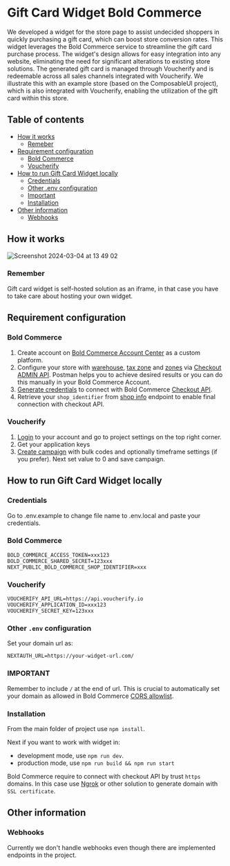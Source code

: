# Gift Card Widget Bold Commerce

We developed a widget for the store page to assist undecided shoppers in quickly purchasing a gift card, which can boost store conversion rates. This widget leverages the Bold Commerce service to streamline the gift card purchase process. The widget's design allows for easy integration into any website, eliminating the need for significant alterations to existing store solutions. The generated gift card is managed through Voucherify and is redeemable across all sales channels integrated with Voucherify. We illustrate this with an example store (based on the ComposableUI project), which is also integrated with Voucherify, enabling the utilization of the gift card within this store.

## Table of contents
- [How it works](#how-it-works)
  - [Remeber](#remember)
- [Requirement configuration](#requirement-configuration)
  - [Bold Commerce](#bold-commerce)
  - [Voucherify](#voucherify)
- [How to run Gift Card Widget locally](#how-to-run-gift-card-widget-locally)
  - [Credentials](#credentials) 
  - [Other .env configuration](#other-env-configuration)
  - [Important](#important)
  - [Installation](#installation)
- [Other information](#other-information)
  - [Webhooks](#webhooks)
## How it works
![Screenshot 2024-03-04 at 13 49 02](https://github.com/voucherifyio/gift-card-widget-bold-commerce/assets/77458595/ca5e25d9-73ed-46b8-8558-2195b160785c)

### Remember
Gift card widget is self-hosted solution as an iframe, in that case you have to take care about hosting your own widget.

## Requirement configuration
### Bold Commerce
1. Create account on [Bold Commerce Account Center](https://developer.boldcommerce.com/guides/getting-started/quick-start) as a custom platform.
2. Configure your store with [warehouse](https://developer.boldcommerce.com/api/checkout-admin#tag/Warehouses), [tax zone](https://developer.boldcommerce.com/api/checkout-admin#tag/Tax-Zone-Settings) and [zones](https://developer.boldcommerce.com/api/checkout-admin#tag/Zones) via [Checkout ADMIN API](https://developer.boldcommerce.com/api/checkout-admin). Postman helps you to achieve desired results or you can do this manually in your Bold Commerce Account.
3. [Generate credentials](https://developer.boldcommerce.com/guides/getting-started/quick-start#generate-an-api-access-token) to connect with Bold Commerce [Checkout API](https://developer.boldcommerce.com/api-specifications).
4. Retrieve your `shop_identifier` from [shop info](https://developer.boldcommerce.com/api/shops#tag/Integrations/operation/UninstallIntegration) endpoint to enable final connection with checkout API.

### Voucherify
1. [Login](https://app.voucherify.io/#/login) to your account and go to project settings on the top right corner.
2. Get your application keys
3. [Create campaign](https://support.voucherify.io/article/47-prepaid-gift-cards-campaign) with bulk codes and optionally timeframe settings (if you prefer). Next set value to 0 and save campaign.

## How to run Gift Card Widget locally
### Credentials
Go to .env.example to change file name to .env.local and paste your credentials.
### Bold Commerce
```
BOLD_COMMERCE_ACCESS_TOKEN=xxx123
BOLD_COMMERCE_SHARED_SECRET=123xxx
NEXT_PUBLIC_BOLD_COMMERCE_SHOP_IDENTIFIER=xxx
```
### Voucherify
```
VOUCHERIFY_API_URL=https://api.voucherify.io
VOUCHERIFY_APPLICATION_ID=xxx123
VOUCHERIFY_SECRET_KEY=123xxx
```
### Other `.env` configuration
Set your domain url as:
```
NEXTAUTH_URL=https://your-widget-url.com/
```
### IMPORTANT
Remember to include `/` at the end of url. This is crucial to automatically set your domain as allowed in Bold Commerce [CORS allowlist](https://developer.boldcommerce.com/guides/checkout/checkout-getting-started#add-all-domains-to-cors-allowlist).

### Installation
From the main folder of project use
`npm install`. </br>

Next if you want to work with widget in:

- development mode, use `npm run dev`.
- production mode, use `npm run build && npm run start`

Bold Commerce require to connect with checkout API by trust `https` domains. In this case use [Ngrok](https://ngrok.com/) or other solution to generate domain with `SSL certificate`.

## Other information
### Webhooks
Currently we don't handle webhooks even though there are implemented endpoints in the project. 

